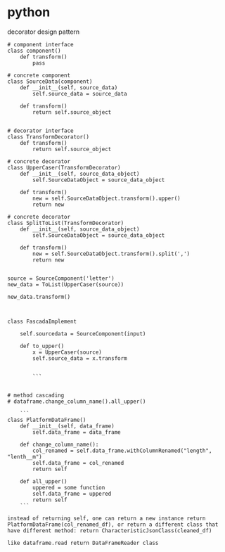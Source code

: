 # python

decorator design pattern 


```
# component interface
class component()
	def transform()
		pass

# concrete component		
class SourceData(component)
	def __init__(self, source_data)
		self.source_data = source_data
		
	def transform()
		return self.source_object
		
		
# decorator interface	
class TransformDecorator()
	def transform()
		return self.source_object

# concrete decorator 		
class UpperCaser(TransformDecorator)
	def __init__(self, source_data_object)
		self.SourceDataObject = source_data_object

	def transform()
		new = self.SourceDataObject.transform().upper()
		return new
		
# concrete decorator 		
class SplitToList(TransformDecorator)
	def __init__(self, source_data_object)
		self.SourceDataObject = source_data_object

	def transform()
		new = self.SourceDataObject.transform().split(',')
		return new
		

source = SourceComponent('letter')
new_data = ToList(UpperCaser(source))

new_data.transform()



class FascadaImplement
	
	self.sourcedata = SourceComponent(input)
		
	def to_upper()
		x = UpperCaser(source)
		self.source_data = x.transform
		

		```
		
		
# method cascading
# dataframe.change_column_name().all_upper()

	```
class PlatformDataFrame()
	def __init__(self, data_frame)
		self.data_frame = data_frame
		
	def change_column_name():
		col_renamed = self.data_frame.withColumnRenamed("length", "lenth__m")
		self.data_frame = col_renamed
		return self
		
	def all_upper()
		uppered = some function
		self.data_frame = uppered
		return self
	```

instead of returning self, one can return a new instance return PlatformDataFrame(col_renamed_df), or return a different class that have different method: return CharacteristicJsonClass(cleaned_df) 

like dataframe.read return DataFrameReader class


